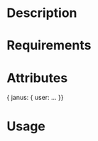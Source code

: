 Description
===========

Requirements
============

Attributes
==========
{ janus: { user: ... }}

Usage
=====

